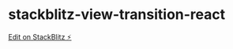 # stackblitz-view-transition-react

[Edit on StackBlitz ⚡️](https://stackblitz.com/edit/stackblitz-starters-ud6q31)